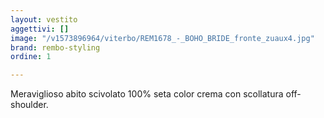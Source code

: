 ```yaml
---
layout: vestito
aggettivi: []
image: "/v1573896964/viterbo/REM1678_-_BOHO_BRIDE_fronte_zuaux4.jpg"
brand: rembo-styling
ordine: 1

---
```

Meraviglioso abito scivolato 100% seta color crema con scollatura off- shoulder.